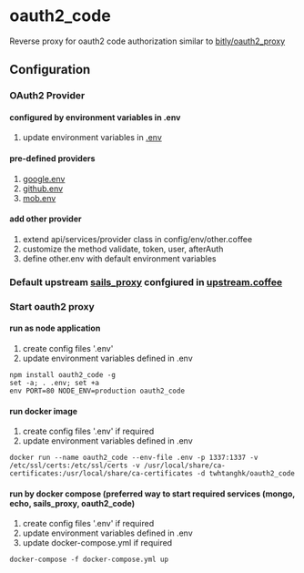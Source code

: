 # oauth2_code
Reverse proxy for oauth2 code authorization similar to [bitly/oauth2_proxy](https://github.com/bitly/oauth2_proxy)

## Configuration

### OAuth2 Provider 
#### configured by environment variables in .env
1. update environment variables in [.env](https://github.com/twhtanghk/oauth2_code/blob/master/mob.env)

#### pre-defined providers
1. [google.env](https://github.com/twhtanghk/oauth2_code/blob/master/google.env)
2. [github.env](https://github.com/twhtanghk/oauth2_code/blob/master/github.env)
3. [mob.env](https://github.com/twhtanghk/oauth2_code/blob/master/mob.env)

#### add other provider
1. extend api/services/provider class in config/env/other.coffee
2. customize the method validate, token, user, afterAuth
3. define other.env with default environment variables

### Default upstream [sails_proxy](https://github.com/twhtanghk/sails_proxy) confgiured in [upstream.coffee](https://github.com/twhtanghk/oauth2_code/blob/master/config/env/upstream.coffee)

### Start oauth2 proxy
#### run as node application
1. create config files '.env'
2. update environment variables defined in .env
```
npm install oauth2_code -g
set -a; . .env; set +a
env PORT=80 NODE_ENV=production oauth2_code
```

#### run docker image
1. create config files '.env' if required
2. update environment variables defined in .env 
```
docker run --name oauth2_code --env-file .env -p 1337:1337 -v /etc/ssl/certs:/etc/ssl/certs -v /usr/local/share/ca-certificates:/usr/local/share/ca-certificates -d twhtanghk/oauth2_code
```

#### run by docker compose (preferred way to start required services (mongo, echo, sails_proxy, oauth2_code)
1. create config files '.env' if required
2. update environment variables defined in .env 
4. update docker-compose.yml if required
```
docker-compose -f docker-compose.yml up
```
